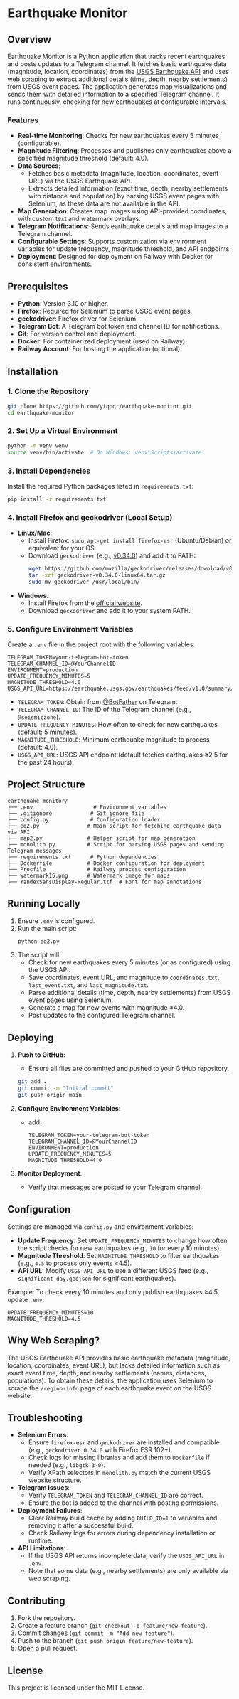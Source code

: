 # Earthquake Monitor

## Overview
Earthquake Monitor is a Python application that tracks recent earthquakes and posts updates to a Telegram channel. It fetches basic earthquake data (magnitude, location, coordinates) from the [USGS Earthquake API](https://earthquake.usgs.gov/fdsnws/event/1/) and uses web scraping to extract additional details (time, depth, nearby settlements) from USGS event pages. The application generates map visualizations and sends them with detailed information to a specified Telegram channel. It runs continuously, checking for new earthquakes at configurable intervals.

### Features
- **Real-time Monitoring**: Checks for new earthquakes every 5 minutes (configurable).
- **Magnitude Filtering**: Processes and publishes only earthquakes above a specified magnitude threshold (default: 4.0).
- **Data Sources**: 
  - Fetches basic metadata (magnitude, location, coordinates, event URL) via the USGS Earthquake API.
  - Extracts detailed information (exact time, depth, nearby settlements with distance and population) by parsing USGS event pages with Selenium, as these data are not available in the API.
- **Map Generation**: Creates map images using API-provided coordinates, with custom text and watermark overlays.
- **Telegram Notifications**: Sends earthquake details and map images to a Telegram channel.
- **Configurable Settings**: Supports customization via environment variables for update frequency, magnitude threshold, and API endpoints.
- **Deployment**: Designed for deployment on Railway with Docker for consistent environments.

## Prerequisites
- **Python**: Version 3.10 or higher.
- **Firefox**: Required for Selenium to parse USGS event pages.
- **geckodriver**: Firefox driver for Selenium.
- **Telegram Bot**: A Telegram bot token and channel ID for notifications.
- **Git**: For version control and deployment.
- **Docker**: For containerized deployment (used on Railway).
- **Railway Account**: For hosting the application (optional).

## Installation

### 1. Clone the Repository
```bash
git clone https://github.com/ytqpqr/earthquake-monitor.git
cd earthquake-monitor
```

### 2. Set Up a Virtual Environment
```bash
python -m venv venv
source venv/bin/activate  # On Windows: venv\Scripts\activate
```

### 3. Install Dependencies
Install the required Python packages listed in `requirements.txt`:
```bash
pip install -r requirements.txt
```

### 4. Install Firefox and geckodriver (Local Setup)
- **Linux/Mac**:
  - Install Firefox: `sudo apt-get install firefox-esr` (Ubuntu/Debian) or equivalent for your OS.
  - Download `geckodriver` (e.g., [v0.34.0](https://github.com/mozilla/geckodriver/releases)) and add it to PATH:
    ```bash
    wget https://github.com/mozilla/geckodriver/releases/download/v0.34.0/geckodriver-v0.34.0-linux64.tar.gz
    tar -xzf geckodriver-v0.34.0-linux64.tar.gz
    sudo mv geckodriver /usr/local/bin/
    ```
- **Windows**:
  - Install Firefox from the [official website](https://www.mozilla.org/en-US/firefox/new/).
  - Download `geckodriver` and add it to your system PATH.

### 5. Configure Environment Variables
Create a `.env` file in the project root with the following variables:
```plaintext
TELEGRAM_TOKEN=your-telegram-bot-token
TELEGRAM_CHANNEL_ID=@YourChannelID
ENVIRONMENT=production
UPDATE_FREQUENCY_MINUTES=5
MAGNITUDE_THRESHOLD=4.0
USGS_API_URL=https://earthquake.usgs.gov/earthquakes/feed/v1.0/summary/2.5_day.geojson
```

- `TELEGRAM_TOKEN`: Obtain from [@BotFather](https://t.me/BotFather) on Telegram.
- `TELEGRAM_CHANNEL_ID`: The ID of the Telegram channel (e.g., `@seismiczone`).
- `UPDATE_FREQUENCY_MINUTES`: How often to check for new earthquakes (default: 5 minutes).
- `MAGNITUDE_THRESHOLD`: Minimum earthquake magnitude to process (default: 4.0).
- `USGS_API_URL`: USGS API endpoint (default fetches earthquakes ≥2.5 for the past 24 hours).

## Project Structure
```
earthquake-monitor/
├── .env                   # Environment variables
├── .gitignore            # Git ignore file
├── config.py             # Configuration loader
├── eq2.py               # Main script for fetching earthquake data via API
├── map2.py              # Helper script for map generation
├── monolith.py          # Script for parsing USGS pages and sending Telegram messages
├── requirements.txt      # Python dependencies
├── Dockerfile           # Docker configuration for deployment
├── Procfile             # Railway process configuration
├── watermark15.png      # Watermark image for maps
├── YandexSansDisplay-Regular.ttf  # Font for map annotations
```

## Running Locally
1. Ensure `.env` is configured.
2. Run the main script:
   ```bash
   python eq2.py
   ```
3. The script will:
   - Check for new earthquakes every 5 minutes (or as configured) using the USGS API.
   - Save coordinates, event URL, and magnitude to `coordinates.txt`, `last_event.txt`, and `last_magnitude.txt`.
   - Parse additional details (time, depth, nearby settlements) from USGS event pages using Selenium.
   - Generate a map for new events with magnitude ≥4.0.
   - Post updates to the configured Telegram channel.

## Deploying
1. **Push to GitHub**:
   - Ensure all files are committed and pushed to your GitHub repository.
   ```bash
   git add .
   git commit -m "Initial commit"
   git push origin main
   ```

2. **Configure Environment Variables**:
   - add:
     ```plaintext
     TELEGRAM_TOKEN=your-telegram-bot-token
     TELEGRAM_CHANNEL_ID=@YourChannelID
     ENVIRONMENT=production
     UPDATE_FREQUENCY_MINUTES=5
     MAGNITUDE_THRESHOLD=4.0
     ```

3. **Monitor Deployment**:
   - Verify that messages are posted to your Telegram channel.

## Configuration
Settings are managed via `config.py` and environment variables:
- **Update Frequency**: Set `UPDATE_FREQUENCY_MINUTES` to change how often the script checks for new earthquakes (e.g., `10` for every 10 minutes).
- **Magnitude Threshold**: Set `MAGNITUDE_THRESHOLD` to filter earthquakes (e.g., `4.5` to process only events ≥4.5).
- **API URL**: Modify `USGS_API_URL` to use a different USGS feed (e.g., `significant_day.geojson` for significant earthquakes).

Example: To check every 10 minutes and only publish earthquakes ≥4.5, update `.env`:
```plaintext
UPDATE_FREQUENCY_MINUTES=10
MAGNITUDE_THRESHOLD=4.5
```

## Why Web Scraping?
The USGS Earthquake API provides basic earthquake metadata (magnitude, location, coordinates, event URL), but lacks detailed information such as exact event time, depth, and nearby settlements (names, distances, populations). To obtain these details, the application uses Selenium to scrape the `/region-info` page of each earthquake event on the USGS website.

## Troubleshooting
- **Selenium Errors**:
  - Ensure `firefox-esr` and `geckodriver` are installed and compatible (e.g., `geckodriver 0.34.0` with Firefox ESR 102+).
  - Check logs for missing libraries and add them to `Dockerfile` if needed (e.g., `libgtk-3-0`).
  - Verify XPath selectors in `monolith.py` match the current USGS website structure.
- **Telegram Issues**:
  - Verify `TELEGRAM_TOKEN` and `TELEGRAM_CHANNEL_ID` are correct.
  - Ensure the bot is added to the channel with posting permissions.
- **Deployment Failures**:
  - Clear Railway build cache by adding `BUILD_ID=1` to variables and removing it after a successful build.
  - Check Railway logs for errors during dependency installation or runtime.
- **API Limitations**:
  - If the USGS API returns incomplete data, verify the `USGS_API_URL` in `.env`.
  - Note that some data (e.g., nearby settlements) are only available via web scraping.

## Contributing
1. Fork the repository.
2. Create a feature branch (`git checkout -b feature/new-feature`).
3. Commit changes (`git commit -m "Add new feature"`).
4. Push to the branch (`git push origin feature/new-feature`).
5. Open a pull request.

## License
This project is licensed under the MIT License.